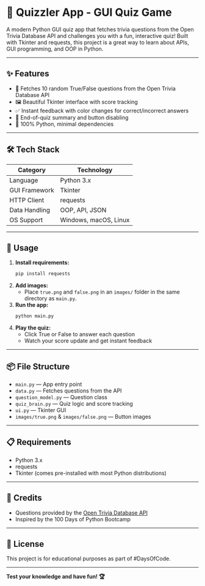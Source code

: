 # 🧠 Quizzler App - GUI Quiz Game

A modern Python GUI quiz app that fetches trivia questions from the Open Trivia Database API and challenges you with a fun, interactive quiz! Built with Tkinter and requests, this project is a great way to learn about APIs, GUI programming, and OOP in Python.

---

## ✨ Features
- 🔄 Fetches 10 random True/False questions from the Open Trivia Database API
- 🖼️ Beautiful Tkinter interface with score tracking
- ✅ Instant feedback with color changes for correct/incorrect answers
- 🏁 End-of-quiz summary and button disabling
- 🐍 100% Python, minimal dependencies

---

## 🛠️ Tech Stack
| Category      | Technology         |
|---------------|-------------------|
| Language      | Python 3.x        |
| GUI Framework | Tkinter           |
| HTTP Client   | requests          |
| Data Handling | OOP, API, JSON    |
| OS Support    | Windows, macOS, Linux |

---

## 🚀 Usage
1. **Install requirements:**
   ```bash
   pip install requests
   ```
2. **Add images:**
   - Place `true.png` and `false.png` in an `images/` folder in the same directory as `main.py`.
3. **Run the app:**
   ```bash
   python main.py
   ```
4. **Play the quiz:**
   - Click True or False to answer each question
   - Watch your score update and get instant feedback

---

## 📦 File Structure
- `main.py` — App entry point
- `data.py` — Fetches questions from the API
- `question_model.py` — Question class
- `quiz_brain.py` — Quiz logic and score tracking
- `ui.py` — Tkinter GUI
- `images/true.png` & `images/false.png` — Button images

---

## 📋 Requirements
- Python 3.x
- requests
- Tkinter (comes pre-installed with most Python distributions)

---

## 🙏 Credits
- Questions provided by the [Open Trivia Database API](https://opentdb.com/)
- Inspired by the 100 Days of Python Bootcamp

---

## 📄 License
This project is for educational purposes as part of #DaysOfCode.

---

**Test your knowledge and have fun! 🏆**
